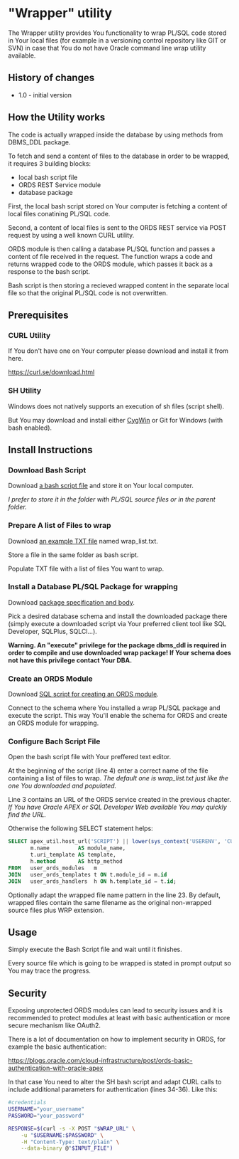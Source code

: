 # "Wrapper" utility

The Wrapper utility provides You functionality to wrap PL/SQL code stored in Your local files (for example in a versioning control repository like GIT or SVN) in case that You do not have Oracle command line wrap utility available.

## History of changes

- 1.0 - initial version

## How the Utility works

The code is actually wrapped inside the database by using methods from DBMS_DDL package.

To fetch and send a content of files to the database in order to be wrapped, it requires 3 building blocks:

- local bash script file
- ORDS REST Service module
- database package

First, the local bash script stored on Your computer is fetching a content of local files conatining PL/SQL code.

Second, a content of local files is sent to the ORDS REST service via POST request by using a well known CURL utility.

ORDS module is then calling a database PL/SQL function and passes a content of file received in the request. The function wraps a code and returns wrapped code to the ORDS module, which passes it back as a response to the bash script.

Bash script is then storing a recieved wrapped content in the separate local file so that the original PL/SQL code is not overwritten.

## Prerequisites

### CURL Utility

If You don't have one on Your computer please download and install it from here.

<https://curl.se/download.html>

### SH Utility

Windows does not natively supports an execution of sh files (script shell).

But You may download and install either [CygWin](http://cygwin.com/install.html) or Git for Windows (with bash enabled).

## Install Instructions

### Download Bash Script

Download [a bash script file](https://github.com/zorantica/db_apex_utils/blob/main/wrapper/wrap_packages.sh) and store it on Your local computer.

*I prefer to store it in the folder with PL/SQL source files or in the parent folder.*

### Prepare A list of Files to wrap

Download [an example TXT file](https://github.com/zorantica/db_apex_utils/blob/main/wrapper/wrap_list.txt) named wrap_list.txt.

Store a file in the same folder as bash script.

Populate TXT file with a list of files You want to wrap.

### Install a Database PL/SQL Package for wrapping

Download [package specification and body](https://github.com/zorantica/db_apex_utils/blob/main/wrapper/pkg_wrap.sql).

Pick a desired database schema and install the downloaded package there (simply execute a downloaded script via Your preferred client tool like SQL Developer, SQLPlus, SQLCl...).

**Warning. An "execute" privilege for the package dbms_ddl is required in order to compile and use downloaded wrap package! If Your schema does not have this privilege contact Your DBA.**

### Create an ORDS Module

Download [SQL script for creating an ORDS module](https://github.com/zorantica/db_apex_utils/blob/main/wrapper/ORDS.sql).

Connect to the schema where You installed a wrap PL/SQL package and execute the script. This way You'll enable the schema for ORDS and create an ORDS module for wrapping.

### Configure Bach Script File

Open the bash script file with Your preffered text editor.

At the beginning of the script (line 4) enter a correct name of the file containing a list of files to wrap. *The default one is wrap_list.txt just like the one You downloaded and populated.*

Line 3 contains an URL of the ORDS service created in the previous chapter. *If You have Oracle APEX or SQL Developer Web available You may quickly find the URL.*

Otherwise the following SELECT statement helps:

```sql
SELECT apex_util.host_url('SCRIPT') || lower(sys_context('USERENV', 'CURRENT_USER')) || m.uri_prefix || t.uri_template AS full_url,
       m.name         AS module_name,
       t.uri_template AS template,
       h.method       AS http_method
FROM   user_ords_modules   m
JOIN   user_ords_templates t ON t.module_id = m.id
JOIN   user_ords_handlers  h ON h.template_id = t.id;
```

Optionally adapt the wrapped file name pattern in the line 23. By default, wrapped files contain the same filename as the original non-wrapped source files plus WRP extension.

## Usage

Simply execute the Bash Script file and wait until it finishes.

Every source file which is going to be wrapped is stated in prompt output so You may trace the progress.

## Security

Exposing unprotected ORDS modules can lead to security issues and it is recommended to protect modules at least with basic authentication or more secure mechanism like OAuth2.

There is a lot of documentation on how to implement security in ORDS, for example the basic authentication:

<https://blogs.oracle.com/cloud-infrastructure/post/ords-basic-authentication-with-oracle-apex>

In that case You need to alter the SH bash script and adapt CURL calls to include additional parameters for authentication (lines 34-36). Like this:

```sh
#credentials
USERNAME="your_username"
PASSWORD="your_password"

RESPONSE=$(curl -s -X POST "$WRAP_URL" \
    -u "$USERNAME:$PASSWORD" \
    -H "Content-Type: text/plain" \
    --data-binary @"$INPUT_FILE")
```

